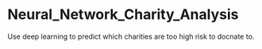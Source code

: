 # Neural_Network_Charity_Analysis
Use deep learning to predict which charities are too high risk to docnate to.
